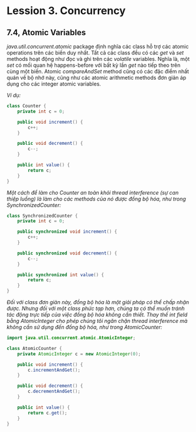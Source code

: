 # Lession 3. Concurrency

## 7.4, Atomic Variables

*java.util.concurrent.atomic* package định nghĩa các class hỗ trợ các atomic operations trên các biến duy nhất. Tất cả các class đều có các *get* và *set* methods hoạt động như đọc và ghi trên các *volatile* variables. Nghĩa là, một *set* có mối quan hệ happens-before với bất kỳ lần *get* nào tiếp theo trên cùng một biến. Atomic *compareAndSet* method cũng có các đặc điểm nhất quán về bộ nhớ này, cũng như các atomic arithmetic methods đơn giản áp dụng cho các integer atomic variables.

*Ví dụ:*

```java
class Counter {
    private int c = 0;

    public void increment() {
        c++;
    }

    public void decrement() {
        c--;
    }

    public int value() {
        return c;
    }
}
```

*Một cách để làm cho Counter an toàn khỏi thread interference (sự can thiệp luồng) là làm cho các methods của nó được đồng bộ hóa, như trong SynchronizedCounter:*

```java
class SynchronizedCounter {
    private int c = 0;

    public synchronized void increment() {
        c++;
    }

    public synchronized void decrement() {
        c--;
    }

    public synchronized int value() {
        return c;
    }
}
```

*Đối với class đơn giản này, đồng bộ hóa là một giải pháp có thể chấp nhận được. Nhưng đối với một class phức tạp hơn, chúng ta có thể muốn tránh tác động trực tiếp của việc đồng bộ hóa không cần thiết. Thay thế int field bằng AtomicInteger cho phép chúng tôi ngăn chặn thread interference mà không cần sử dụng đến đồng bộ hóa, như trong AtomicCounter:*

```java
import java.util.concurrent.atomic.AtomicInteger;

class AtomicCounter {
    private AtomicInteger c = new AtomicInteger(0);

    public void increment() {
        c.incrementAndGet();
    }

    public void decrement() {
        c.decrementAndGet();
    }

    public int value() {
        return c.get();
    }
}
```